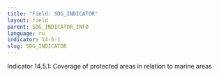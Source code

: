 ```yaml
---
title: "Field: SDG_INDICATOR"
layout: field
parent: SDG_INDICATOR_INFO
language: ru
indicator: 14-5-1
slug: SDG_INDICATOR
---
```

Indicator 14.5.1: Coverage of protected areas in relation to marine areas